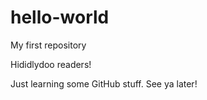 # hello-world
My first repository

Hididlydoo readers!

Just learning some GitHub stuff.
See ya later!
